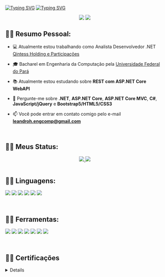 [![Typing SVG](https://readme-typing-svg.herokuapp.com/?color=DCDCDC&size=35&&pause=3000&center=true&vCenter=true&width=1000&lines=Olá+👋,+bem-vindo(a)+ao+meu+Github!+#9996)](https://git.io/typing-svg)
[![Typing SVG](https://readme-typing-svg.herokuapp.com/?color=DCDCDC&size=35&&pause=3000&center=true&vCenter=true&width=1000&lines=Eu+sou+o+Leandro+Henrique.+#9996)](https://git.io/typing-svg)

<div align="center">
  <!-- <a href="https://instagram.com/_leandroh1" target="_blank"><img src="https://img.shields.io/badge/-Instagram-%23E4405F?style=for-the-badge&logo=instagram&logoColor=white" target="_blank"></a> -->
  <a href="https://www.linkedin.com/in/leandrohfer" target="_blank"><img src="https://img.shields.io/badge/-LinkedIn-%230077B5?style=for-the-badge&logo=linkedin&logoColor=white" target="_blank"></a> 
  <a href = "mailto:leandroh.engcomp@gmail.com" target="_blank"><img src="https://img.shields.io/badge/-Gmail-%23333?style=for-the-badge&logo=gmail&logoColor=white" target="_blank"></a>
</div>

## 🐱‍🏍 Resumo Pessoal:

- 💻 Atualmente estou trabalhando como Analista Desenvolvedor .NET [Qintess Holding e Participações](https://www.qintess.com/)

- 🎓 Bacharel em Engenharia da Computação pela [Universidade Federal do Pará](https://www.ufpa.br)

- 📚 Atualmente estou estudando sobre **REST com ASP.NET Core WebAPI**

- 💬 Pergunte-me sobre **.NET**, **ASP.NET Core**, **ASP.NET Core MVC**, **C#**, **JavaScript/jQuery** e **Bootstrap5/HTML5/CSS3**

- 📫 Você pode entrar em contato comigo pelo e-mail **leandroh.engcomp@gmail.com**

<br>

## 🐱‍👤 Meus Status: 

<div align="center">
  <a href="https://github.com/leandrohfer">
   <!-- <img height="200em" src="https://github-readme-stats.vercel.app/api?username=leandrohfer&show_icons=true&theme=dark&include_all_commits=true&count_private=true"/> -->
   <img height="170em" src="http://github-readme-streak-stats.herokuapp.com?user=leandrohfer&theme=dark"/>
   <img height="170em" src="https://github-readme-stats.vercel.app/api/top-langs/?username=leandrohfer&layout=compact&langs_count=4&theme=dark"/>
  <a/>
</div>

<br>

## 🐱‍💻 Linguagens: 

<p align="left">
  <img src="https://img.shields.io/badge/C%23-239120?style=for-the-badge&logo=c-sharp&logoColor=white">
  <img src="https://img.shields.io/badge/.NET-5C2D91?style=for-the-badge&logo=.net&logoColor=white">
  <img src="https://img.shields.io/badge/JavaScript-F7DF1E?style=for-the-badge&logo=javascript&logoColor=black"> 
  <img src="https://img.shields.io/badge/HTML5-E34F26?style=for-the-badge&logo=html5&logoColor=white">
  <img src="https://img.shields.io/badge/CSS3-1572B6?style=for-the-badge&logo=css3&logoColor=white">  
  <img src="https://img.shields.io/badge/Bootstrap-563D7C?style=for-the-badge&logo=bootstrap&logoColor=white">
  <!-- <img src="https://img.shields.io/badge/Angular-DD0031?style=for-the-badge&logo=angular&logoColor=white"> -->
</p>

<br>

## 🐱‍🐉 Ferramentas:

<p align="left">
  <img src="https://img.shields.io/badge/Git-F05032?style=for-the-badge&logo=git&logoColor=white">
  <img src="https://img.shields.io/badge/Visual_Studio-5C2D91?style=for-the-badge&logo=visual%20studio&logoColor=white">
  <img src="https://img.shields.io/badge/Visual_Studio_Code-0078D4?style=for-the-badge&logo=visual%20studio%20code&logoColor=white">
  <img src="https://img.shields.io/badge/Oracle-F80000?style=for-the-badge&logo=oracle&logoColor=black">
  <img src="https://img.shields.io/badge/SQLite-07405E?style=for-the-badge&logo=sqlite&logoColor=white">
  <img src="https://img.shields.io/badge/Microsoft-666666?style=for-the-badge&logo=microsoft&logoColor=white">
  <img src="https://img.shields.io/badge/NuGet-004880?style=for-the-badge&logo=nuget&logoColor=white">
</p>

<br>

## 🐱‍🚀 Certificações

<details>
  <summary><h3>Desenvolvedor.io</h3></summary>
    <a href="https://desenvolvedor.io/certificado/631d35a3-87f1-43a8-bc2f-d64989aa0608" target="_blank">
     <img src="images/fundamentos-do-csharp.png" width="120px" title="Fundamentos do C#">
    </a>
    <a href="https://desenvolvedor.io/certificado/68533e34-936c-4b9f-b4dd-871a9c6e5857" target="_blank">
     <img src="images/iniciando-com-aspnet-core.png" width="120px" title="Iniciando com ASP.NET Core">
    </a>
</details>

 
<!-- Adicionar futuramente 

- Microsoft Azure
<img src="https://img.shields.io/badge/microsoft%20azure-0089D6?style=for-the-badge&logo=microsoft-azure&logoColor=white">

- Microsoft SQL Server
<img src="https://img.shields.io/badge/Microsoft%20SQL%20Sever-CC2927?style=for-the-badge&logo=microsoft%20sql%20server&logoColor=white">

- Docker
<img src="https://img.shields.io/badge/Docker-2CA5E0?style=for-the-badge&logo=docker&logoColor=white">

- Redis
<img src="https://img.shields.io/badge/redis-%23DD0031.svg?&style=for-the-badge&logo=redis&logoColor=white">

- JWT
<img src="https://img.shields.io/badge/JWT-000000?style=for-the-badge&logo=JSON%20web%20tokens&logoColor=white">

-->
